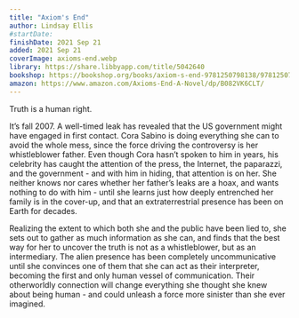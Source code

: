 ```yaml
---
title: "Axiom's End"
author: Lindsay Ellis
#startDate:
finishDate: 2021 Sep 21
added: 2021 Sep 21
coverImage: axioms-end.webp
library: https://share.libbyapp.com/title/5042640
bookshop: https://bookshop.org/books/axiom-s-end-9781250798138/9781250798138
amazon: https://www.amazon.com/Axioms-End-A-Novel/dp/B082VK6CLT/
---
```


Truth is a human right.

It’s fall 2007. A well-timed leak has revealed that the US government might have engaged in first contact. Cora Sabino is doing everything she can to avoid the whole mess, since the force driving the controversy is her whistleblower father. Even though Cora hasn’t spoken to him in years, his celebrity has caught the attention of the press, the Internet, the paparazzi, and the government - and with him in hiding, that attention is on her. She neither knows nor cares whether her father’s leaks are a hoax, and wants nothing to do with him - until she learns just how deeply entrenched her family is in the cover-up, and that an extraterrestrial presence has been on Earth for decades.

Realizing the extent to which both she and the public have been lied to, she sets out to gather as much information as she can, and finds that the best way for her to uncover the truth is not as a whistleblower, but as an intermediary. The alien presence has been completely uncommunicative until she convinces one of them that she can act as their interpreter, becoming the first and only human vessel of communication. Their otherworldly connection will change everything she thought she knew about being human - and could unleash a force more sinister than she ever imagined.  
